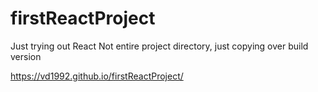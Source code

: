 # firstReactProject
Just trying out React
Not entire project directory, just copying over build version

https://vd1992.github.io/firstReactProject/
